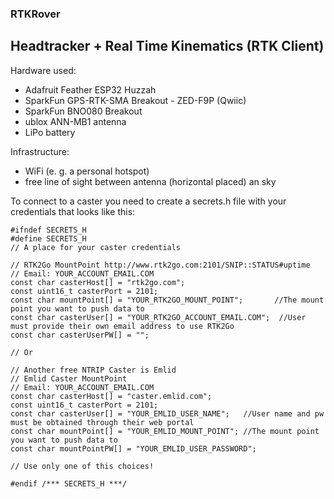 ### RTKRover
## Headtracker + Real Time Kinematics (RTK Client)
Hardware used:   
* Adafruit Feather ESP32 Huzzah 
* SparkFun GPS-RTK-SMA Breakout - ZED-F9P (Qwiic)
* SparkFun BNO080 Breakout
* ublox ANN-MB1 antenna
* LiPo battery

Infrastructure:
* WiFi (e. g. a personal hotspot)
* free line of sight between antenna (horizontal placed) an sky

To connect to a caster you need to create a secrets.h file with your credentials that looks like this:

````
#ifndef SECRETS_H
#define SECRETS_H
// A place for your caster credentials

// RTK2Go MountPoint http://www.rtk2go.com:2101/SNIP::STATUS#uptime
// Email: YOUR_ACCOUNT_EMAIL.COM
const char casterHost[] = "rtk2go.com";
const uint16_t casterPort = 2101;
const char mountPoint[] = "YOUR_RTK2GO_MOUNT_POINT";       //The mount point you want to push data to
const char casterUser[] = "YOUR_RTK2GO_ACCOUNT_EMAIL.COM";  //User must provide their own email address to use RTK2Go
const char casterUserPW[] = "";

// Or

// Another free NTRIP Caster is Emlid
// Emlid Caster MountPoint
// Email: YOUR_ACCOUNT_EMAIL.COM
const char casterHost[] = "caster.emlid.com";
const uint16_t casterPort = 2101;
const char casterUser[] = "YOUR_EMLID_USER_NAME";   //User name and pw must be obtained through their web portal
const char mountPoint[] = "YOUR_EMLID_MOUNT_POINT"; //The mount point you want to push data to
const char mountPointPW[] = "YOUR_EMLID_USER_PASSWORD";

// Use only one of this choices!

#endif /*** SECRETS_H ***/

````